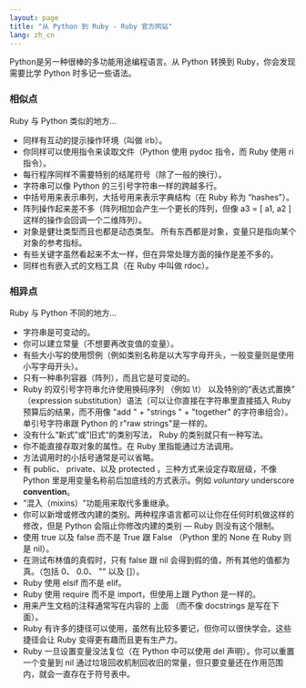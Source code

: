 ```yaml
---
layout: page
title: "从 Python 到 Ruby - Ruby 官方网站"
lang: zh_cn
---
```


Python是另一种很棒的多功能用途编程语言。从  Python 转换到 Ruby，你会发现需要比学 Python 时多记一些语法。

### 相似点

Ruby 与 Python 类似的地方...

* 同样有互动的提示操作环境（叫做 irb）。
* 你同样可以使用指令来读取文件（Python 使用 pydoc 指令，而 Ruby 使用 ri指令）。
* 每行程序同样不需要特别的结尾符号（除了一般的换行）。
* 字符串可以像 Python 的三引号字符串一样的跨越多行。
* 中括号用来表示串列，大括号用来表示字典结构（在 Ruby 称为 “hashes”）。
* 阵列操作起来差不多（阵列相加会产生一个更长的阵列，但像 a3 = [ a1, a2 ] 这样的操作会回调一个二维阵列）。
* 对象是健壮类型而且也都是动态类型。
    所有东西都是对象，变量只是指向某个对象的参考指标。
* 有些关键字虽然看起来不太一样，但在异常处理方面的操作是差不多的。
* 同样也有嵌入式的文档工具（在 Ruby 中叫做 rdoc）。

### 相异点

Ruby 与 Python 不同的地方...

* 字符串是可变动的。
* 你可以建立常量（不想要再改变值的变量）。
* 有些大小写的使用惯例（例如类别名称是以大写字母开头，一般变量则是使用小写字母开头）。
* 只有一种串列容器（阵列），而且它是可变动的。
* Ruby 的双引号字符串允许使用换码序列 （例如 \t） 以及特别的“表达式置换” （expression substitution）语法（可以让你直接在字符串里直接插入 Ruby 预算后的结果，而不用像 "add " + "strings " + "together" 的字符串组合）。单引号字符串跟 Python 的 r"raw strings"是一样的。
* 没有什么“新式”或”旧式“的类别写法， Ruby 的类别就只有一种写法。
* 你不能直接存取对象的属性。在 Ruby 里指能通过方法调用。
* 方法调用时的小括号通常是可以省略。
* 有 public、 private、以及 protected 。三种方式来设定存取层级，不像 Python 里是用变量名称前后加底线的方式表示。例如 _voluntary_ underscore __convention__。
* ”混入（mixins）“功能用来取代多重继承。
* 你可以新增或修改内建的类别。两种程序语言都可以让你在任何时机做这样的修改，但是 Python 会阻止你修改内建的类别 — Ruby 则没有这个限制。
* 使用 true 以及 false 而不是 True 跟 False （Python 里的 None 在 Ruby 则是 nil）。
* 在测试布林值的真假时，只有 false 跟 nil 会得到假的值，所有其他的值都为真。（包括 0、 0.0、 "" 以及 []）。
* Ruby 使用 elsif 而不是 elif。
* Ruby 使用 require 而不是 import，但使用上跟 Python 是一样的。
* 用来产生文档的注释通常写在内容的 上面 （而不像 docstrings 是写在下面）。
* Ruby 有许多的捷径可以使用，虽然有比较多要记，但你可以很快学会。这些捷径会让 Ruby 变得更有趣而且更有生产力。
* Ruby 一旦设置变量没法复位（在 Python 中可以使用 del 声明）。你可以重置一个变量到 nil 通过垃圾回收机制回收旧的常量，但只要变量还在作用范围内，就会一直存在于符号表中。


